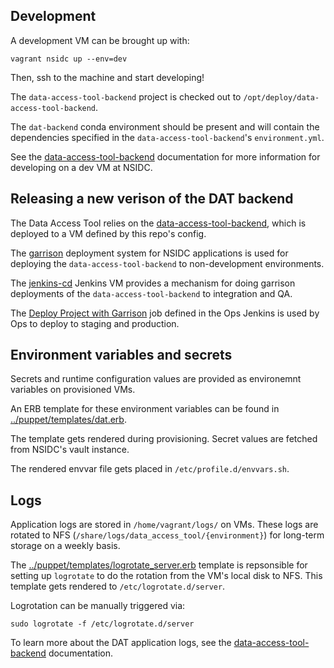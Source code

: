 ## Development

A development VM can be brought up with:

```
vagrant nsidc up --env=dev
```

Then, ssh to the machine and start developing!

The `data-access-tool-backend` project is checked out to
`/opt/deploy/data-access-tool-backend`.

The `dat-backend` conda environment should be present and will contain the
dependencies specified in the `data-access-tool-backend`'s `environment.yml`.

See the
[data-access-tool-backend](https://github.com/nsidc/data-access-tool-backend)
documentation for more information for developing on a dev VM at NSIDC.


## Releasing a new verison of the DAT backend

The Data Access Tool relies on the
[data-access-tool-backend](https://github.com/nsidc/data-access-tool-backend),
which is deployed to a VM defined by this repo's config.


The [garrison](https://bitbucket.org/nsidc/garrison) deployment system for NSIDC
applications is used for deploying the `data-access-tool-backend` to
non-development environments.

The [jenkins-cd](http://ci.jenkins-cd.apps.int.nsidc.org:8080) Jenkins VM
provides a mechanism for doing garrison deployments of the
`data-access-tool-backend` to integration and QA.

The [Deploy Project with
Garrison](https://ci.jenkins-ops-2022.apps.int.nsidc.org/job/Deploy_Project_with_Garrison/)
job defined in the Ops Jenkins is used by Ops to deploy to staging and
production.

## Environment variables and secrets

Secrets and runtime configuration values are provided as environemnt variables
on provisioned VMs.

An ERB template for these environment variables can be found in
[../puppet/templates/dat.erb](../puppet/templates/dat.erb).

The template gets rendered during provisioning. Secret values are fetched from
NSIDC's vault instance.

The rendered envvar file gets placed in `/etc/profile.d/envvars.sh`.

## Logs

Application logs are stored in `/home/vagrant/logs/` on VMs. These logs are
rotated to NFS (`/share/logs/data_access_tool/{environment}`) for long-term
storage on a weekly basis.

The
[../puppet/templates/logrotate_server.erb](../puppet/templates/logrotate_server.erb)
template is repsonsible for setting up `logrotate` to do the rotation from the
VM's local disk to NFS. This template gets rendered to
`/etc/logrotate.d/server`.

Logrotation can be manually triggered via:

```
sudo logrotate -f /etc/logrotate.d/server
```

To learn more about the DAT application logs, see the
[data-access-tool-backend](https://github.com/nsidc/data-access-tool-backend)
documentation.
